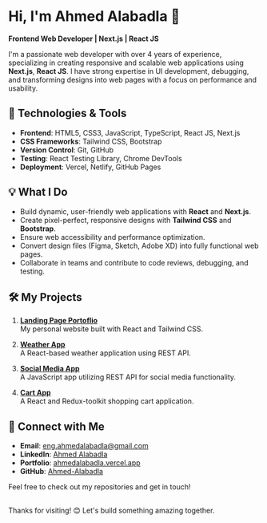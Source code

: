 # Hi, I'm Ahmed Alabadla 👋

**Frontend Web Developer | Next.js | React JS**

I'm a passionate web developer with over 4 years of experience, specializing in creating responsive and scalable web applications using **Next.js**, **React JS**. I have strong expertise in UI development, debugging, and transforming designs into web pages with a focus on performance and usability.

## 🚀 Technologies & Tools

- **Frontend**: HTML5, CSS3, JavaScript, TypeScript, React JS, Next.js
- **CSS Frameworks**: Tailwind CSS, Bootstrap
- **Version Control**: Git, GitHub
- **Testing**: React Testing Library, Chrome DevTools
- **Deployment**: Vercel, Netlify, GitHub Pages

## 💡 **What I Do**

- Build dynamic, user-friendly web applications with **React** and **Next.js**.
- Create pixel-perfect, responsive designs with **Tailwind CSS** and **Bootstrap**.
- Ensure web accessibility and performance optimization.
- Convert design files (Figma, Sketch, Adobe XD) into fully functional web pages.
- Collaborate in teams and contribute to code reviews, debugging, and testing.

## 🛠 My Projects

1. **[Landing Page Portoflio](https://ahmedalabadla-landing-page-portfolio.vercel.app/)**  
   My personal website built with React and Tailwind CSS.

2. **[Weather App](https://ahmed-alabadla.github.io/weather-app/)**  
   A React-based weather application using REST API.

3. **[Social Media App](https://social-media-js-rest-api.netlify.app/)**  
   A JavaScript app utilizing REST API for social media functionality.

4. **[Cart App](https://cart-app-mu.vercel.app/)**  
   A React and Redux-toolkit shopping cart application.

## 🔗 Connect with Me

- **Email**: [eng.ahmedalabadla@gmail.com](mailto:eng.ahmedalabadla@gmail.com)
- **LinkedIn**: [Ahmed Alabadla](https://linkedin.com/in/ahmed-alabadla)
- **Portfolio**: [ahmedalabadla.vercel.app](https://ahmedalabadla.vercel.app)
- **GitHub**: [Ahmed-Alabadla](https://github.com/Ahmed-Alabadla)

Feel free to check out my repositories and get in touch!

##
Thanks for visiting! 😊 Let's build something amazing together.

<!-- 

- **Backend**: Node.js, Express.js, MongoDB


## 📈 **GitHub Stats**

![Ahmed's GitHub stats](https://github-readme-stats.vercel.app/api?username=Ahmed-Alabadla&show_icons=true&theme=radical)

-->
<!--
**Ahmed-Alabadla/Ahmed-Alabadla** is a ✨ _special_ ✨ repository because its `README.md` (this file) appears on your GitHub profile.

Here are some ideas to get you started:

- 🔭 I’m currently working on ...
- 🌱 I’m currently learning ...
- 👯 I’m looking to collaborate on ...
- 🤔 I’m looking for help with ...
- 💬 Ask me about ...
- 📫 How to reach me: ...
- 😄 Pronouns: ...
- ⚡ Fun fact: ...
-->
